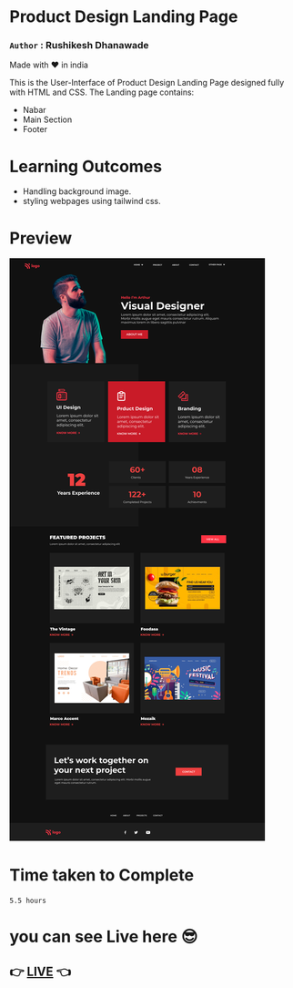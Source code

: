 # Product Design Landing Page 

### `Author` : **Rushikesh Dhanawade**

Made with ❤ in india

This is the User-Interface of Product Design Landing Page designed fully with HTML and CSS. The Landing page contains:

- Nabar
- Main Section
- Footer

# Learning Outcomes

- Handling background image.
- styling webpages using tailwind css.

# Preview

![preview](thumbnail.png)

# Time taken to Complete

`5.5 hours`

# you can see Live here 😎

## 👉 [LIVE](https://rushi-product-design-page.netlify.app/) 👈
